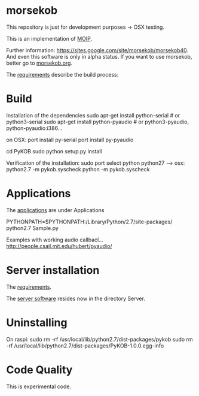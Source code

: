 morsekob
========

This repository is just for development purposes -> OSX testing.

This is an implementation of [MOIP](https://github.com/8cH9azbsFifZ/moip).


Further information: https://sites.google.com/site/morsekob/morsekob40. And
even this software is only in alpha status. If you want to use morsekob,
better go to [morsekob.org](http://www.morsekob.org).

The [requirements](https://sites.google.com/site/morsekob/morsekob40/requirements) describe the 
build process:


# Build
Installation of the dependencies
sudo apt-get install python-serial  # or python3-serial
sudo apt-get install python-pyaudio  # or python3-pyaudio, python-pyaudio:i386...

on OSX: 
port install py-serial
port install py-pyaudio


cd PyKOB
sudo python setup.py install

Verification of the installation:
sudo port select python python27
   --> osx: python2.7 -m pykob.syscheck
python -m pykob.syscheck




# Applications
The [applications](https://sites.google.com/site/morsekob/morsekob40/downloads) are under Applications

PYTHONPATH=$PYTHONPATH:/Library/Python/2.7/site-packages/ python2.7 Sample.py 

Examples with working audio callbacl... http://people.csail.mit.edu/hubert/pyaudio/


# Server installation

The [requirements](https://sites.google.com/site/morsekob/server/requirements).

The [server software](https://sites.google.com/site/morsekob/server/software) resides now in the
directory Server.

Uninstalling
============
On raspi:
sudo rm -rf /usr/local/lib/python2.7/dist-packages/pykob
sudo rm -rf /usr/local/lib/python2.7/dist-packages/PyKOB-1.0.0.egg-info


Code Quality
============
This is experimental code.



